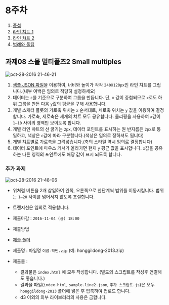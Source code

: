 8주차
===

1. [중첩](./01_nesting.md)
2. [라인 챠트 1](./02_line1.md)
3. [라인 챠트 2](./03_line2.md)
4. [범례와 툴팁](./04_legend_tooltip.md)


## 과제08 스몰 멀티플즈2 Small multiples
![oct-28-2016 21-46-21](https://cloud.githubusercontent.com/assets/253408/19806846/3eadf0ea-9d58-11e6-9862-53c528c45aa4.gif)

1. [샘플 JSON 파일](https://raw.githubusercontent.com/itct-visualization/itct-visualization-2016/master/08/sample/sample.line2.json)을 이용하여, 너비와 높이가 각각 `240X120px`인 라인 챠트를 그립니다.(내부 여백은 임의로 적당히 설정하세요)
2. 데이터는 `c`를 기준으로 구분하여 그룹을 만듭니다. 단, `x` 값이 중첩되므로 `x`로도 하위 그룹을 만든 다음 `y`값의 평균을 구해 사용합니다.
3. 개별 스캐터 플롯의 가로축 위치는 `x` 순서대로, 세로축 위치는 `y` 값을 이용하여 결정합니다. 가로축, 세로축은 세개의 챠트 모두 공유합니다. 클리핑을 사용하여 `x`값이 `1–10` 사이의 영역만 보이도록 합니다.
4. 개별 라인 챠트의 선 굵기는 `2px`, 데이터 포인트를 표시하는 원 반지름은 `2px`로 통일하고, 색상은 `c`값에 따라 구분합니다.(색상은 임의로 정하셔도 됩니다)
5. 개별 챠트별로 가로축을 그려넣습니다.(축의 스타일 역시 임의로 결정합니다)
6. 데이터 포인트에 마우스 커서가 올라가면 현재 `y` 평균 값을 표시합니다. `x`값을 공유하는 다른 영역의 포인트에도 해당 값이 표시 되도록 합니다.


### 추가 과제

![oct-28-2016 21-48-06](https://cloud.githubusercontent.com/assets/253408/19806847/3eaea6e8-9d58-11e6-85c3-d6b81d80d002.gif)

-  위처럼 버튼을 2개 삽입하여 왼쪽, 오른쪽으로 한단계씩 범위를 이동시킵니다. 범위는 `1–20` 사이를 넘어서지 않도록 조절합니다.
- 트랜지션은 임의로 적용합니다.



- 제출마감 : `2016-11-04 (금) 18:00`
- 제출방법
 - [제출 폴더](https://www.dropbox.com/request/eA5BP03dG7e7w5WJU037)
 - 제출명 : 파일명 `이름-학번.zip` (예: honggildong-2013.zip)
 - 제출물 :
   - 결과물은 `index.html` 에 모두 작성합니다. (별도의 스크립트를 작성후 연결해도 좋습니다.)
   - 결과물 파일(`index.html`, `sample.line2.json`, `추가 스크립트.js`)은 모두 `honggildong-2013` 폴더에 넣은 후 압축하여 업로드 합니다.
   - d3 이외의 외부 라이브러리의 사용은 금합니다.
